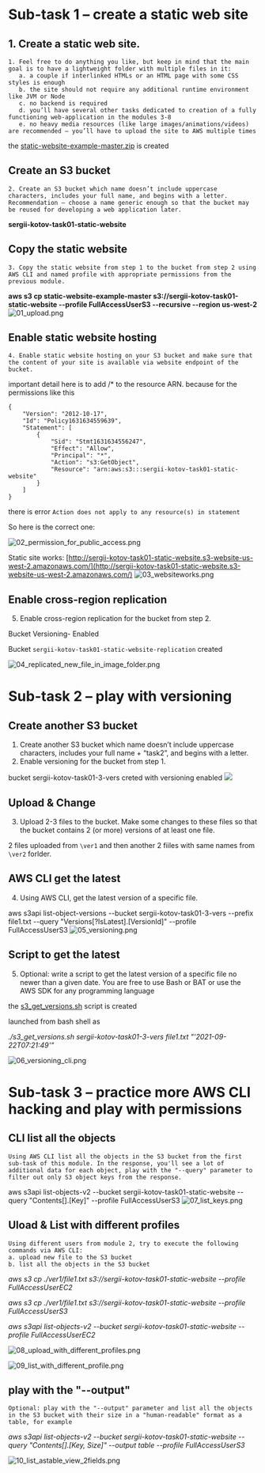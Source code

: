 # Sub-task 1 – create a static web site

## 1. Create a static web site. 
```
1. Feel free to do anything you like, but keep in mind that the main goal is to have a lightweight folder with multiple files in it:
   a. a couple if interlinked HTMLs or an HTML page with some CSS styles is enough
   b. the site should not require any additional runtime environment like JVM or Node
   c. no backend is required
   d. you’ll have several other tasks dedicated to creation of a fully functioning web-application in the modules 3-8
   e. no heavy media resources (like large images/animations/videos) are recommended – you’ll have to upload the site to AWS multiple times
```

the [static-website-example-master.zip](static-website-example-master.zip) is created 

## Create an S3 bucket
```
2. Create an S3 bucket which name doesn’t include uppercase characters, includes your full name, and begins with a letter. Recommendation – choose a name generic enough so that the bucket may be reused for developing a web application later.
```
**sergii-kotov-task01-static-website**

## Copy the static website

```
3. Copy the static website from step 1 to the bucket from step 2 using AWS CLI and named profile with appropriate permissions from the previous module.
```
**aws s3 cp static-website-example-master s3://sergii-kotov-task01-static-website --profile FullAccessUserS3 --recursive --region us-west-2**
![01_upload.png](/01_upload.png)

## Enable static website hosting

```
4. Enable static website hosting on your S3 bucket and make sure that the content of your site is available via website endpoint of the bucket.
```

important detail here is to add /* to the resource ARN.
because for the permissions like this 
```
{
    "Version": "2012-10-17",
    "Id": "Policy1631634559639",
    "Statement": [
        {
            "Sid": "Stmt1631634556247",
            "Effect": "Allow",
            "Principal": "*",
            "Action": "s3:GetObject",
            "Resource": "arn:aws:s3:::sergii-kotov-task01-static-website"
        }
    ]
}
```
there is error `Action does not apply to any resource(s) in statement`

So here is the correct one:

![02_permission_for_public_access.png](/02_permission_for_public_access.png)

Static site works:
[http://sergii-kotov-task01-static-website.s3-website-us-west-2.amazonaws.com/](http://sergii-kotov-task01-static-website.s3-website-us-west-2.amazonaws.com/)
![03_websiteworks.png](/03_websiteworks.png)

## Enable cross-region replication

5. Enable cross-region replication for the bucket from step 2.

Bucket Versioning- Enabled

Bucket `sergii-kotov-task01-static-website-replication` created

![04_replicated_new_file_in_image_folder.png](/04_replicated_new_file_in_image_folder.png)

# Sub-task 2 – play with versioning

## Create another S3 bucket

1. Create another S3 bucket which name doesn’t include uppercase characters, includes your full name + “task2”, and begins with a letter.
2. Enable versioning for the bucket from step 1.

bucket sergii-kotov-task01-3-vers creted with versioning enabled
![](/)
## Upload & Change

3. Upload 2-3 files to the bucket. Make some changes to these files so that the bucket contains 2 (or more) versions of at least one file.

2 files uploaded from `\ver1` and then another 2 fiiles with same names from `\ver2` forlder.

## AWS CLI get the latest 

4. Using AWS CLI, get the latest version of a specific file.

aws s3api list-object-versions --bucket sergii-kotov-task01-3-vers --prefix file1.txt --query "Versions[?IsLatest].[VersionId]" --profile FullAccessUserS3
![05_versioning.png](/05_versioning.png)

## Script to get the latest 

5. Optional: write a script to get the latest version of a specific file no newer than a given date. You are free to use Bash or BAT or use the AWS SDK for any programming language

the [s3_get_versions.sh](/s3_get_versions.sh) script is created

launched from bash shell as 

*./s3_get_versions.sh sergii-kotov-task01-3-vers file1.txt "'2021-09-22T07:21:49'"*

![06_versioning_cli.png](/06_versioning_cli.png)


# Sub-task 3 – practice more AWS CLI hacking and play with permissions

## CLI list all the objects
```
Using AWS CLI list all the objects in the S3 bucket from the first sub-task of this module. In the response, you'll see a lot of additional data for each object, play with the "--query" parameter to filter out only S3 object keys from the response.
```

aws s3api list-objects-v2 --bucket sergii-kotov-task01-static-website --query "Contents[].[Key]" --profile FullAccessUserS3
![07_list_keys.png](/07_list_keys.png)

## Uload & List with different profiles

```
Using different users from module 2, try to execute the following commands via AWS CLI:
a. upload new file to the S3 bucket
b. list all the objects in the S3 bucket
```

*aws s3 cp ./ver1/file1.txt s3://sergii-kotov-task01-static-website --profile FullAccessUserEC2*

*aws s3 cp ./ver1/file1.txt s3://sergii-kotov-task01-static-website --profile FullAccessUserS3*

*aws s3api list-objects-v2 --bucket sergii-kotov-task01-static-website --profile FullAccessUserEC2*

![08_upload_with_different_profiles.png](/08_upload_with_different_profiles.png)

![09_list_with_different_profile.png](/09_list_with_different_profile.png)

## play with the "--output"

```
Optional: play with the "--output" parameter and list all the objects in the S3 bucket with their size in a "human-readable" format as a table, for example
```
*aws s3api list-objects-v2 --bucket sergii-kotov-task01-static-website --query "Contents[].[Key, Size]" --output table --profile FullAccessUserS3*

![10_list_astable_view_2fields.png](/10_list_astable_view_2fields.png)

